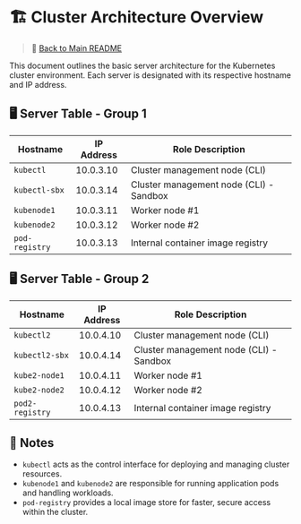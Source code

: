 # 🏗️ Cluster Architecture Overview

> 🔗 [Back to Main README](./README.md)


This document outlines the basic server architecture for the Kubernetes cluster environment. Each server is designated with its respective hostname and IP address.

## 🖥️ Server Table - Group 1 

| Hostname       | IP Address   | Role Description               |
|----------------|--------------|-------------------------------|
| `kubectl`      | 10.0.3.10     | Cluster management node (CLI) |
| `kubectl-sbx`  | 10.0.3.14     | Cluster management node (CLI) - Sandbox |
| `kubenode1`    | 10.0.3.11     | Worker node #1                |
| `kubenode2`    | 10.0.3.12     | Worker node #2                |
| `pod-registry` | 10.0.3.13     | Internal container image registry |

## 🖥️ Server Table - Group 2 

| Hostname      | IP Address   | Role Description               |
|---------------|--------------|-------------------------------|
| `kubectl2`     | 10.0.4.10     | Cluster management node (CLI) |
| `kubectl2-sbx` | 10.0.4.14     | Cluster management node (CLI) - Sandbox |
| `kube2-node1`   | 10.0.4.11     | Worker node #1                |
| `kube2-node2`   | 10.0.4.12     | Worker node #2                |
| `pod2-registry`| 10.0.4.13     | Internal container image registry |

## 🧭 Notes

- `kubectl` acts as the control interface for deploying and managing cluster resources.
- `kubenode1` and `kubenode2` are responsible for running application pods and handling workloads.
- `pod-registry` provides a local image store for faster, secure access within the cluster.